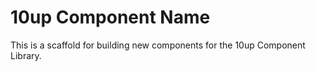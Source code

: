 # 10up Component Name

This is a scaffold for building new components for the 10up Component Library.
